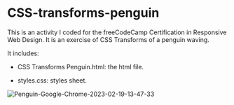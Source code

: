 # CSS-transforms-penguin

This is an activity I coded for the freeCodeCamp Certification in Responsive Web Design. It is an exercise of CSS Transforms of a penguin waving.

It includes:

 - CSS Transforms Penguin.html: the html file.

 - styles.css: styles sheet.

![Penguin-Google-Chrome-2023-02-19-13-47-33](https://user-images.githubusercontent.com/123325773/219949188-3684e520-d740-4be8-81ea-82a3c93e75ab.gif)
